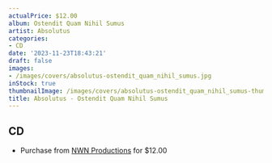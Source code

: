 ```yaml
---
actualPrice: $12.00
album: Ostendit Quam Nihil Sumus
artist: Absolutus
categories:
- CD
date: '2023-11-23T18:43:21'
draft: false
images:
- /images/covers/absolutus-ostendit_quam_nihil_sumus.jpg
inStock: true
thumbnailImage: /images/covers/absolutus-ostendit_quam_nihil_sumus-thumb.jpg
title: Absolutus - Ostendit Quam Nihil Sumus
---
```


## CD
* Purchase from [NWN Productions](http://shop.nwnprod.com/index.php?route=product/product&path=93&product_id=32865&sort=pd.name&order=ASC) for $12.00

